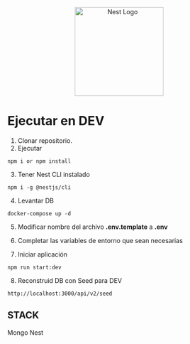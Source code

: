 <p align="center">
  <a href="http://nestjs.com/" target="blank"><img src="https://nestjs.com/img/logo-small.svg" width="200" alt="Nest Logo" /></a>
</p>

# Ejecutar en DEV
1. Clonar repositorio.
2. Ejecutar 
``` 
npm i or npm install
```

3. Tener Nest CLI instalado
```
npm i -g @nestjs/cli
```

4. Levantar DB
```
docker-compose up -d
```

5. Modificar nombre del archivo __.env.template__ a __.env__

6. Completar las variables de entorno que sean necesarias

7. Iniciar aplicación 
```
npm run start:dev
```

8. Reconstruid DB con Seed para DEV
```
http://localhost:3000/api/v2/seed
```

## STACK
Mongo
Nest